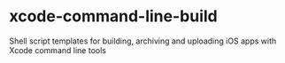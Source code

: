 # xcode-command-line-build
Shell script templates for building, archiving and uploading iOS apps with Xcode command line tools
